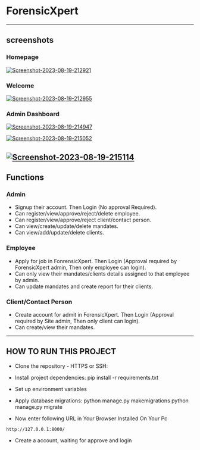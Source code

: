 # ForensicXpert





---
## screenshots
### Homepage
<a href="https://ibb.co/9nf21WB"><img src="https://i.ibb.co/ZdwKFxv/Screenshot-2023-08-19-212921.png" alt="Screenshot-2023-08-19-212921" border="0"></a>
### Welcome
<a href="https://ibb.co/0r7RfzL"><img src="https://i.ibb.co/M7vxRJH/Screenshot-2023-08-19-212955.png" alt="Screenshot-2023-08-19-212955" border="0"></a>
### Admin Dashboard
<a href="https://ibb.co/yRk9Jyg"><img src="https://i.ibb.co/7zpfFWr/Screenshot-2023-08-19-214947.png" alt="Screenshot-2023-08-19-214947" border="0"></a>

<a href="https://ibb.co/7Nb0P6N"><img src="https://i.ibb.co/JFCSVMF/Screenshot-2023-08-19-215052.png" alt="Screenshot-2023-08-19-215052" border="0"></a>

<a href="https://ibb.co/P1vynGL"><img src="https://i.ibb.co/qm38fYS/Screenshot-2023-08-19-215114.png" alt="Screenshot-2023-08-19-215114" border="0"></a>
---
## Functions
### Admin
- Signup their account. Then Login (No approval Required).
- Can register/view/approve/reject/delete employee.
- Can register/view/approve/reject client/contact person.
- Can view/create/update/delete mandates.
- Can view/add/update/delete clients.

### Employee
- Apply for job in FonrensicXpert. Then Login (Approval required by ForensicXpert admin, Then only employee can login).
- Can only view their mandates/clients details assigned to that employee by admin.
- Can update mandates and create report for their clients.

### Client/Contact Person
- Create account for admit in ForensicXpert. Then Login (Approval required by Site admin, Then only client can login).
- Can create/view their mandates.
---

## HOW TO RUN THIS PROJECT
- Clone the repository - HTTPS or SSH:

- Install project dependencies:
  pip install -r requirements.txt

- Set up environment variables

- Apply database migrations:
  python manage.py makemigrations
  python manage.py migrate
- Now enter following URL in Your Browser Installed On Your Pc
```
http://127.0.0.1:8000/
```
- Create a account, waiting for approve and login
